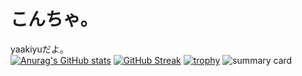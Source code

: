 # こんちゃ。
yaakiyuだよ。  
[![Anurag's GitHub stats](https://github-readme-stats.vercel.app/api?username=yaakiyu)](https://github.com/anuraghazra/github-readme-stats)
[![GitHub Streak](http://github-readme-streak-stats.herokuapp.com?user=yaakiyu&date_format=%5BY.%5Dn.j)](https://git.io/streak-stats)
[![trophy](https://github-profile-trophy.vercel.app/?username=yaakiyu)](https://github.com/ryo-ma/github-profile-trophy)
![summary card](https://github-profile-summary-cards.vercel.app/api/cards/profile-details?username=yaakiyu&theme=monokai)
